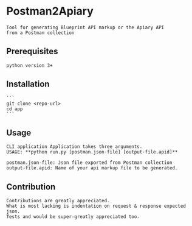# Postman2Apiary

    Tool for generating Blueprint API markup or the Apiary API
    from a Postman collection

## Prerequisites
    python version 3+

## Installation
    ```
    git clone <repo-url>
    cd app
    ```
## Usage
    CLI application Application takes three arguments.
    USAGE: **python run.py [postman.json-file] [output-file.apid]**

    postman.json-file: Json file exported from Postman collection
    output-file.apid: Name of your api markup file to be generated.

## Contribution
    Contributions are greatly appreciated.
    What is most lacking is indentation on request & response expected json.
    Tests and would be super-greatly appreciated too.
